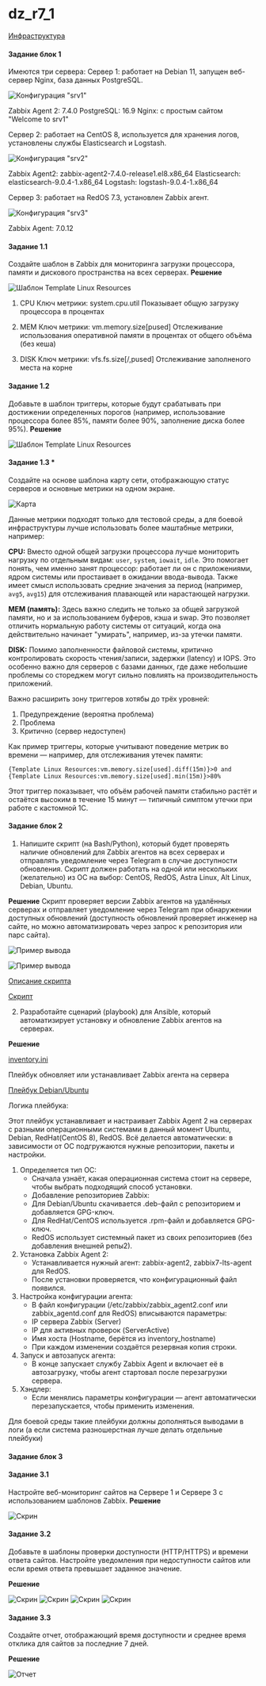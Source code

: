 # dz_r7_1

[Инфраструктура](https://github.com/RomanDiskTop/dz_r7_1/blob/main/infrastructure)

#### Задание блок 1

Имеются три сервера:
Сервер 1: работает на Debian 11, запущен веб-сервер Nginx, база данных PostgreSQL.

![Конфигурация "srv1"](img/srv1.png)

Zabbix Agent 2: 7.4.0
PostgreSQL: 16.9
Nginx: с простым сайтом "Welcome to srv1"

Сервер 2: работает на CentOS 8, используется для хранения логов, установлены службы Elasticsearch и Logstash.

![Конфигурация "srv2"](img/srv2.png)

Zabbix Agent2: zabbix-agent2-7.4.0-release1.el8.x86_64
Elasticsearch: elasticsearch-9.0.4-1.x86_64
Logstash: logstash-9.0.4-1.x86_64

Сервер 3: работает на RedOS 7.3, установлен Zabbix агент.

![Конфигурация "srv3"](img/srv3.png)

Zabbix Agent: 7.0.12

#### Задание 1.1 
Создайте шаблон в Zabbix для мониторинга загрузки процессора, памяти и дискового пространства на всех серверах.
**Решение**

![Шаблон Template Linux Resources](img/b1-11.png)

1. CPU 
Ключ метрики: system.cpu.util
Показывает общую загрузку процессора в процентах


2. MEM
Ключ метрики: vm.memory.size[pused]
Отслеживание использования оперативной памяти в процентах от общего объёма (без кеша)


3. DISK
Ключ метрики: vfs.fs.size[/,pused]
Отслеживание заполненого места на корне

#### Задание 1.2 
Добавьте в шаблон триггеры, которые будут срабатывать при достижении определенных порогов (например, использование процессора более 85%, памяти более 90%, заполнение диска более 95%).
**Решение**

![Шаблон Template Linux Resources](img/b1-12.png)

#### Задание 1.3 *
Создайте на основе шаблона карту сети, отображающую статус серверов и основные метрики на одном экране.

![Карта](img/b1-13.png)

Данные метрики подходят только для тестовой среды, а для боевой инфраструктуры лучше использовать более маштабные метрики, например:

**CPU:** Вместо одной общей загрузки процессора лучше мониторить нагрузку по отдельным видам: `user`, `system`, `iowait`, `idle`. Это помогает понять, чем именно занят процессор: работает ли он с приложениями, ядром системы или простаивает в ожидании ввода-вывода. Также имеет смысл использовать средние значения за период (например, `avg5`, `avg15`) для отслеживания плавающей или нарастающей нагрузки.

**MEM (память):** Здесь важно следить не только за общей загрузкой памяти, но и за использованием буферов, кэша и swap. Это позволяет отличить нормальную работу системы от ситуаций, когда она действительно начинает "умирать", например, из-за утечки памяти.

**DISK:** Помимо заполненности файловой системы, критично контролировать скорость чтения/записи, задержки (latency) и IOPS. Это особенно важно для серверов с базами данных, где даже небольшие проблемы со стореджем могут сильно повлиять на производительность приложений.

 Важно расширить зону триггеров хотябы до трёх уровней:
1. Предупреждение (вероятна проблема)
2. Проблема
3. Критично (сервер недоступен)

Как пример триггеры, которые учитывают поведение метрик во времени — например, для отслеживания утечек памяти:

```
{Template Linux Resources:vm.memory.size[used].diff(15m)}>0 and
{Template Linux Resources:vm.memory.size[used].min(15m)}>80%
```

Этот триггер показывает, что объём рабочей памяти стабильно растёт и остаётся высоким в течение 15 минут — типичный симптом утечки при работе с кастомной 1С.


#### Задание блок 2
1.	Напишите скрипт (на Bash/Python), который будет проверять наличие обновлений для Zabbix агентов на всех серверах и отправлять уведомление через Telegram в случае доступности обновления. Скрипт должен работать на одной или нескольких (желательно) из ОС на выбор: CentOS, RedOS, Astra Linux, Alt Linux, Debian, Ubuntu.

**Решение**
Скрипт проверяет версии Zabbix агентов на удалённых серверах и отправляет уведомление через Telegram при обнаружении доступных обновлений (доступность обновлений проверяет инженер на сайте, но можно автоматизировать через запрос к репозитория или парс сайта).

![Пример вывода](img/b2-1-1.png)

![Пример вывода](img/b2-1-2.png)

[Описание скрипта](https://github.com/RomanDiskTop/dz_r7_1/blob/main/BASH.md)

[Скрипт](https://github.com/RomanDiskTop/dz_r7_1/blob/main/app/check_zabbix_update_new.sh)

2.	Разработайте сценарий (playbook) для Ansible, который автоматизирует установку и обновление Zabbix агентов на серверах.

**Решение**

[inventory.ini](https://github.com/RomanDiskTop/dz_r7_1/blob/main/app/inventory.ini)

Плейбук обновляет или устанавливает Zabbix агента на сервера

[Плейбук Debian/Ubuntu](https://github.com/RomanDiskTop/dz_r7_1/blob/main/app/zabbix-agent.yml)

Логика плейбука:

Этот плейбук устанавливает и настраивает Zabbix Agent 2 на серверах с разными операционными системами в данный момент Ubuntu, Debian, RedHat(CentOS 8), RedOS. Всё делается автоматически: в зависимости от ОС подгружаются нужные репозитории, пакеты и настройки.

1. Определяется тип ОС:
    - Cначала узнаёт, какая операционная система стоит на сервере, чтобы выбрать подходящий способ установки.
    - Добавление репозиториев Zabbix:
    - Для Debian/Ubuntu скачивается .deb-файл с репозиторием и добавляется GPG-ключ.
    - Для RedHat/CentOS используется .rpm-файл и добавляется GPG-ключ.
    - RedOS использует системный пакет из своих репозиториев (без добавления внешней репы2).
2. Установка Zabbix Agent 2:
    - Устанавливается нужный агент: zabbix-agent2, zabbix7-lts-agent для RedOS.
    - После установки проверяется, что конфигурационный файл появился.
3. Настройка конфигурации агента:
    - В файл конфигурации (/etc/zabbix/zabbix_agent2.conf или zabbix_agentd.conf для RedOS) вписываются параметры:
    - IP сервера Zabbix (Server)
    - IP для активных проверок (ServerActive)
    - Имя хоста (Hostname, берётся из inventory_hostname)
    - При каждом изменении создаётся резервная копия строки.
4. Запуск и автозапуск агента:
    - В конце запускает службу Zabbix Agent и включает её в автозагрузку, чтобы агент стартовал после перезагрузки сервера.
5. Хэндлер:
    - Если менялись параметры конфигурации — агент автоматически перезапускается, чтобы применить изменения.

Для боевой среды такие плейбуки должны дополняться выводами в логи (а если система разношерстная лучше делать отдельные плейбуки)

#### Задание блок 3

#### Задание 3.1 
Настройте веб-мониторинг сайтов на Сервере 1 и Сервере 3 с использованием шаблонов Zabbix.
**Решение**

![Скрин](img/b3-1.png)

#### Задание 3.2 
Добавьте в шаблоны проверки доступности (HTTP/HTTPS) и времени ответа сайтов. Настройте уведомления при недоступности сайтов или если время ответа превышает заданное значение.

**Решение**

![Скрин](img/b3-2-1.png)
![Скрин](img/b3-2-2.png)
![Скрин](img/b3-2-3.png)
![Скрин](img/b3-2-4.png)

#### Задание 3.3 
Создайте отчет, отображающий время доступности и среднее время отклика для сайтов за последние 7 дней.

**Решение**

![Отчет](img/b3-3.png)

